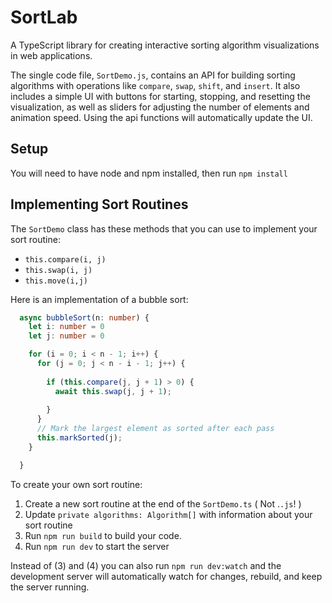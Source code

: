 # SortLab

A TypeScript library for creating interactive sorting algorithm visualizations in web applications.

The single code file, `SortDemo.js`, contains an API for building sorting algorithms with 
operations like `compare`, `swap`, `shift`, and `insert`. It also includes a simple UI with buttons for starting, stopping, and resetting the visualization, as well as sliders for adjusting the number 
of elements and animation  speed. Using the api functions will automatically update the UI.

## Setup

You will need to have node and npm installed, then run `npm install`

## Implementing Sort Routines

The `SortDemo` class has these methods that you can use to implement your sort routine: 

* `this.compare(i, j)`
* `this.swap(i, j)`
* `this.move(i,j)`

Here is an implementation of a bubble sort:

```typescript
  async bubbleSort(n: number) {
    let i: number = 0
    let j: number = 0

    for (i = 0; i < n - 1; i++) {
      for (j = 0; j < n - i - 1; j++) {
        
        if (this.compare(j, j + 1) > 0) {
          await this.swap(j, j + 1);
        
        }
      }
      // Mark the largest element as sorted after each pass
      this.markSorted(j);
    }

  }
```

To create your own sort routine: 

1) Create a new sort routine at the end of the `SortDemo.ts` ( Not .`.js`! )
2) Update `private algorithms: Algorithm[]` with information about your sort routine
3) Run `npm run build` to build your code. 
4) Run `npm run dev` to start the server

Instead of (3) and (4) you can also run `npm run dev:watch` and the development
server will automatically watch for changes, rebuild, and keep the server running. 

